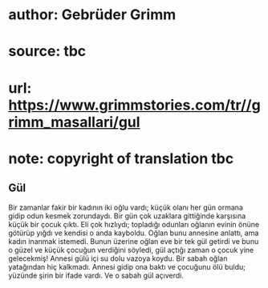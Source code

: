 # author: Gebrüder Grimm
# source: tbc
# url: https://www.grimmstories.com/tr//grimm_masallari/gul
# note: copyright of translation tbc

## Gül 

Bir zamanlar fakir bir kadının iki oğlu vardı; küçük olanı her gün
ormana gidip odun kesmek zorundaydı. Bir gün çok uzaklara gittiğinde
karşısına küçük bir çocuk çıktı. Eli çok hızlıydı; topladığı odunları
oğlanın evinin önüne götürüp yığdı ve kendisi o anda kayboldu. Oğlan
bunu annesine anlattı, ama kadın inanmak istemedi. Bunun üzerine oğlan
eve bir tek gül getirdi ve bunu o güzel ve küçük çocuğun verdiğini
söyledi, gül açtığı zaman o çocuk yine gelecekmiş! Annesi gülü içi su
dolu vazoya koydu. Bir sabah oğlan yatağından hiç kalkmadı. Annesi gidip
ona baktı ve çocuğunu ölü buldu; yüzünde şirin bir ifade vardı. Ve o
sabah gül açıverdi.
